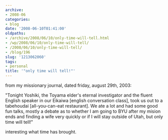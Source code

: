```yaml
---
archive:
- 2008-06
categories:
- blog
date: '2008-06-10T01:41:00'
oldpaths:
- /archive/2008/06/10/only-time-will-tell.html
- /wp/2008/06/10/only-time-will-tell/
- /2008/06/10/only-time-will-tell/
- /blog/196
slug: '1213062060'
tags:
- personal
title: '"only time will tell!"'
---
```


from my missionary journal, dated friday, august 29th, 2003:

"Tonight Yoshiki, the Toyama elder's eternal investigator and the fluent
English speaker in our Eikaiwa [english conversation class], took us out
to a tabehoudai [all-you-can-eat restaurant]. We ate a lot and had some
good fun talks, mostly a debate as to whether I am going to BYU after my
mision ends and finding a wife very quickly or if I will stay outside of
Utah, but only time will tell!"

interesting what time has brought.

